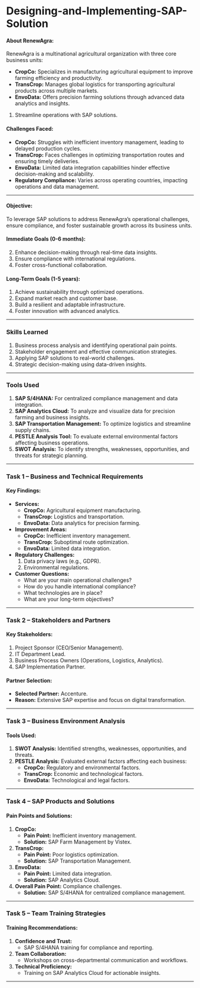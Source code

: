 # Designing-and-Implementing-SAP-Solution


#### **About RenewAgra:**
RenewAgra is a multinational agricultural organization with three core business units:  
- **CropCo:** Specializes in manufacturing agricultural equipment to improve farming efficiency and productivity.  
- **TransCrop:** Manages global logistics for transporting agricultural products across multiple markets.  
- **EnvoData:** Offers precision farming solutions through advanced data analytics and insights.  

1. Streamline operations with SAP solutions.  
#### **Challenges Faced:**
- **CropCo:** Struggles with inefficient inventory management, leading to delayed production cycles.  
- **TransCrop:** Faces challenges in optimizing transportation routes and ensuring timely deliveries.  
- **EnvoData:** Limited data integration capabilities hinder effective decision-making and scalability.  
- **Regulatory Compliance:** Varies across operating countries, impacting operations and data management.  

---

#### **Objective:**
To leverage SAP solutions to address RenewAgra’s operational challenges, ensure compliance, and foster sustainable growth across its business units.

#### **Immediate Goals (0-6 months):**
2. Enhance decision-making through real-time data insights.  
3. Ensure compliance with international regulations.  
4. Foster cross-functional collaboration.  

#### **Long-Term Goals (1-5 years):**
1. Achieve sustainability through optimized operations.  
2. Expand market reach and customer base.  
3. Build a resilient and adaptable infrastructure.  
4. Foster innovation with advanced analytics.  

---

### **Skills Learned**
1. Business process analysis and identifying operational pain points.  
2. Stakeholder engagement and effective communication strategies.  
3. Applying SAP solutions to real-world challenges.  
4. Strategic decision-making using data-driven insights.  

---

### **Tools Used**
1. **SAP S/4HANA:** For centralized compliance management and data integration.  
2. **SAP Analytics Cloud:** To analyze and visualize data for precision farming and business insights.  
3. **SAP Transportation Management:** To optimize logistics and streamline supply chains.  
4. **PESTLE Analysis Tool:** To evaluate external environmental factors affecting business operations.  
5. **SWOT Analysis:** To identify strengths, weaknesses, opportunities, and threats for strategic planning.  

---

### **Task 1 – Business and Technical Requirements**
#### Key Findings:
- **Services:**  
  - **CropCo:** Agricultural equipment manufacturing.  
  - **TransCrop:** Logistics and transportation.  
  - **EnvoData:** Data analytics for precision farming.  
- **Improvement Areas:**
  - **CropCo:** Inefficient inventory management.  
  - **TransCrop:** Suboptimal route optimization.  
  - **EnvoData:** Limited data integration.  
- **Regulatory Challenges:**  
  1. Data privacy laws (e.g., GDPR).  
  2. Environmental regulations.  
- **Customer Questions:**  
  - What are your main operational challenges?  
  - How do you handle international compliance?  
  - What technologies are in place?  
  - What are your long-term objectives?  

---

### **Task 2 – Stakeholders and Partners**
#### Key Stakeholders:
1. Project Sponsor (CEO/Senior Management).  
2. IT Department Lead.  
3. Business Process Owners (Operations, Logistics, Analytics).  
4. SAP Implementation Partner.  

#### Partner Selection:
- **Selected Partner:** Accenture.  
- **Reason:** Extensive SAP expertise and focus on digital transformation.  

---

### **Task 3 – Business Environment Analysis**
#### Tools Used:
1. **SWOT Analysis:** Identified strengths, weaknesses, opportunities, and threats.  
2. **PESTLE Analysis:** Evaluated external factors affecting each business:
   - **CropCo:** Regulatory and environmental factors.  
   - **TransCrop:** Economic and technological factors.  
   - **EnvoData:** Technological and legal factors.  

---

### **Task 4 – SAP Products and Solutions**
#### Pain Points and Solutions:
1. **CropCo:**
   - **Pain Point:** Inefficient inventory management.  
   - **Solution:** SAP Farm Management by Vistex.  
2. **TransCrop:**
   - **Pain Point:** Poor logistics optimization.  
   - **Solution:** SAP Transportation Management.  
3. **EnvoData:**
   - **Pain Point:** Limited data integration.  
   - **Solution:** SAP Analytics Cloud.  
4. **Overall Pain Point:** Compliance challenges.  
   - **Solution:** SAP S/4HANA for centralized compliance management.  

---

### **Task 5 – Team Training Strategies**
#### Training Recommendations:
1. **Confidence and Trust:**
   - SAP S/4HANA training for compliance and reporting.  
2. **Team Collaboration:**
   - Workshops on cross-departmental communication and workflows.  
3. **Technical Proficiency:**
   - Training on SAP Analytics Cloud for actionable insights.  

---

